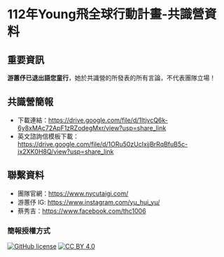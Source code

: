 # 112年Young飛全球行動計畫-共識營資料
## 重要資訊
**游蕙伃已退出語您童行**，她於共識營的所發表的所有言論，不代表團隊立場！
## 共識營簡報
- 下載連結：https://drive.google.com/file/d/1ItjvcQ6k-6y8xMAc72ApF1zRZodegMxr/view?usp=share_link
- 英文諮詢信模板下載：https://drive.google.com/file/d/1ORu50zUcIxjjBrRqBfuB5c-jx2XK0H8Q/view?usp=share_link

## 聯繫資料
- 團隊官網：https://www.nycutaigi.com/
- 游蕙伃 IG: https://www.instagram.com/yu_hui_yu/
- 蔡秀吉：https://www.facebook.com/thc1006

### 簡報授權方式
[![GitHub license](https://img.shields.io/badge/license-MIT-blue.svg)](https://raw.githubusercontent.com/kkdai/youtube/master/LICENSE)
[![CC BY 4.0](https://img.shields.io/badge/License-CC%20BY%204.0-lightgrey.svg)](http://creativecommons.org/licenses/by/4.0/)
